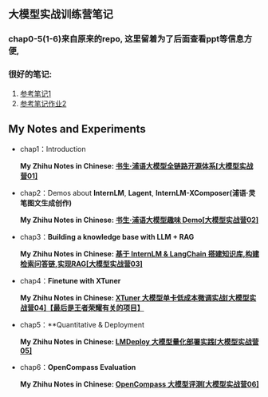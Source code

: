 ## 大模型实战训练营笔记

### chap0-5(1-6)来自原来的repo, 这里留着为了后面查看ppt等信息方便, 
### 很好的笔记:
1. [参考笔记1](https://github.com/SimonGuoNjust/Notes/tree/main/internLM )    
2. [参考笔记作业2](https://zhuanlan.zhihu.com/p/680398625)

## My Notes and Experiments

- chap1：Introduction
  
  **My Zhihu Notes in Chinese: [书生·浦语大模型全链路开源体系[大模型实战营01]](https://zhuanlan.zhihu.com/p/675922698)**
  
- chap2：Demos about **InternLM**, **Lagent**, **InternLM-XComposer(浦语·灵笔图文生成创作)**
  
  **My Zhihu Notes in Chinese: [书生·浦语大模型趣味 Demo[大模型实战营02]](https://zhuanlan.zhihu.com/p/682062942)**
  
- chap3：**Building a knowledge base with LLM + RAG**
    
  **My Zhihu Notes in Chinese: [基于 InternLM & LangChain 搭建知识库,构建检索问答链,实现RAG[大模型实战营03]](https://zhuanlan.zhihu.com/p/682063982)**
  
- chap4：**Finetune with XTuner**
    
  **My Zhihu Notes in Chinese: [XTuner 大模型单卡低成本微调实战[大模型实战营04]【最后是王者荣耀有关的项目】](https://zhuanlan.zhihu.com/p/682241646)**
  
- chap5：**Quantitative & Deployment
    
  **My Zhihu Notes in Chinese: [LMDeploy 大模型量化部署实践[大模型实战营05]](https://zhuanlan.zhihu.com/p/682732483)**
  
- chap6：**OpenCompass Evaluation**
   
  **My Zhihu Notes in Chinese: [OpenCompass 大模型评测[大模型实战营06]](https://zhuanlan.zhihu.com/p/683540086)**
